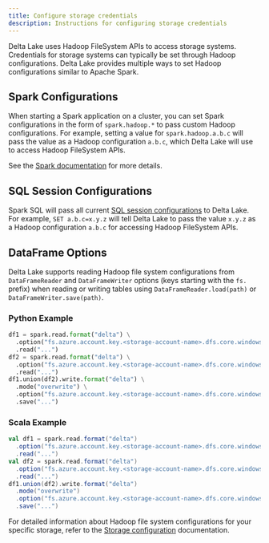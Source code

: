 ```yaml
---
title: Configure storage credentials
description: Instructions for configuring storage credentials
---
```


Delta Lake uses Hadoop FileSystem APIs to access storage systems. Credentials for storage systems can typically be set through Hadoop configurations. Delta Lake provides multiple ways to set Hadoop configurations similar to Apache Spark.

## Spark Configurations

When starting a Spark application on a cluster, you can set Spark configurations in the form of `spark.hadoop.*` to pass custom Hadoop configurations. For example, setting a value for `spark.hadoop.a.b.c` will pass the value as a Hadoop configuration `a.b.c`, which Delta Lake will use to access Hadoop FileSystem APIs.

See the [Spark documentation](http://spark.apache.org/docs/latest/configuration.html#custom-hadoophive-configuration) for more details.

## SQL Session Configurations

Spark SQL will pass all current [SQL session configurations](http://spark.apache.org/docs/latest/configuration.html#runtime-sql-configuration) to Delta Lake. For example, `SET a.b.c=x.y.z` will tell Delta Lake to pass the value `x.y.z` as a Hadoop configuration `a.b.c` for accessing Hadoop FileSystem APIs.

## DataFrame Options

Delta Lake supports reading Hadoop file system configurations from `DataFrameReader` and `DataFrameWriter` options (keys starting with the `fs.` prefix) when reading or writing tables using `DataFrameReader.load(path)` or `DataFrameWriter.save(path)`.

### Python Example

```python
df1 = spark.read.format("delta") \
  .option("fs.azure.account.key.<storage-account-name>.dfs.core.windows.net", "<storage-account-access-key-1>") \
  .read("...")
df2 = spark.read.format("delta") \
  .option("fs.azure.account.key.<storage-account-name>.dfs.core.windows.net", "<storage-account-access-key-2>") \
  .read("...")
df1.union(df2).write.format("delta") \
  .mode("overwrite") \
  .option("fs.azure.account.key.<storage-account-name>.dfs.core.windows.net", "<storage-account-access-key-3>") \
  .save("...")
```

### Scala Example

```scala
val df1 = spark.read.format("delta")
  .option("fs.azure.account.key.<storage-account-name>.dfs.core.windows.net", "<storage-account-access-key-1>")
  .read("...")
val df2 = spark.read.format("delta")
  .option("fs.azure.account.key.<storage-account-name>.dfs.core.windows.net", "<storage-account-access-key-2>")
  .read("...")
df1.union(df2).write.format("delta")
  .mode("overwrite")
  .option("fs.azure.account.key.<storage-account-name>.dfs.core.windows.net", "<storage-account-access-key-3>")
  .save("...")
```

For detailed information about Hadoop file system configurations for your specific storage, refer to the [Storage configuration](delta-storage.html) documentation. <!-- TODO: update this link -->
